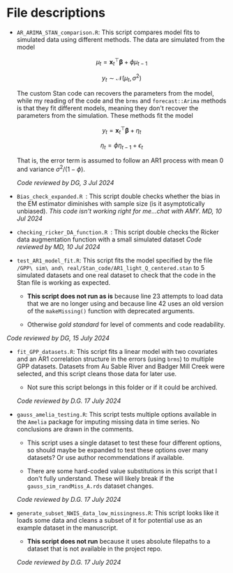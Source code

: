 # File descriptions

* `AR_ARIMA_STAN_comparison.R`: This script compares model fits to simulated data using different methods. The data are simulated from the model

  $$\mu_t = \boldsymbol x_t^\top \boldsymbol \beta + \phi \mu_{t-1}$$

  $$y_t \sim \mathcal{N}(\mu_t, \sigma^2)$$

  The custom Stan code can recovers the parameters from the model, while my reading of the code and the `brms` and `forecast::Arima` methods is that they fit different models, meaning they don't recover the parameters from the simulation. These methods fit the model

  $$y_t = \boldsymbol x_t^\top \boldsymbol \beta + \eta_{t}$$

  $$\eta_t = \phi \eta_{t-1} + \epsilon_t$$

  That is, the error term is assumed to follow an AR1 process with mean 0 and variance $\sigma^2 / (1 - \phi)$.

  *Code reviewed by DG, 3 Jul 2024*


* `Bias_check_expanded.R `: This script double checks whether the bias in the EM estimator diminishes with sample size (is it asymptotically unbiased). 
*This code isn't working right for me...chat with AMY. MD, 10 Jul 2024*

* `checking_ricker_DA_function.R `: This script double checks the Ricker data augmentation function with a small simulated dataset
  *Code reviewed by MD, 10 Jul 2024*
  
* `test_AR1_model_fit.R`: This script fits the model specified by the file `/GPP\ sim\ and\ real/Stan_code/AR1_light_Q_centered.stan` to 5 simulated datasets and one real dataset to check that the code in the Stan file is working as expected.

  - **This script does not run as is** because line 23 attempts to load data that we are no longer using and because line 42 uses an old version of the `makeMissing()` function with deprecated arguments.
  
  - Otherwise *gold standard* for level of comments and code readability.
  
*Code reviewed by DG, 15 July 2024*

* `fit_GPP_datasets.R`: This script fits a linear model with two covariates and an AR1 correlation structure in the errors (using `brms`) to multiple GPP datasets. Datasets from Au Sable River and Badger Mill Creek were selected, and this script cleans those data for later use.

  - Not sure this script belongs in this folder or if it could be archived.
  
  *Code reviewed by D.G. 17 July 2024*
  
* `gauss_amelia_testing.R`: This script tests multiple options available in the `Amelia` package for imputing missing data in time series. No conclusions are drawn in the comments.

  - This script uses a single dataset to test these four different options, so should maybe be expanded to test these options over many datasets? Or use author recommendations if available.
  
  - There are some hard-coded value substitutions in this script that I don't fully understand. These will likely break if the `gauss_sim_randMiss_A.rds` dataset changes.
  
  *Code reviewed by D.G. 17 July 2024*
  
* `generate_subset_NWIS_data_low_missingness.R`: This script looks like it loads some data and cleans a subset of it for potential use as an example dataset in the manuscript.

  - **This script does not run** because it uses absolute filepaths to a dataset that is not available in the project repo.
  
  *Code reviewed by D.G. 17 July 2024*
  


  

